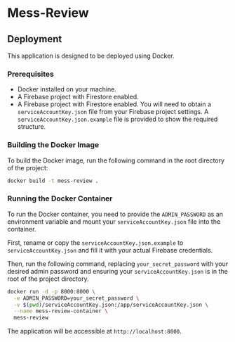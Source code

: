 # Mess-Review

## Deployment

This application is designed to be deployed using Docker.

### Prerequisites

- Docker installed on your machine.
- A Firebase project with Firestore enabled.
- A Firebase project with Firestore enabled. You will need to obtain a `serviceAccountKey.json` file from your Firebase project settings. A `serviceAccountKey.json.example` file is provided to show the required structure.

### Building the Docker Image

To build the Docker image, run the following command in the root directory of the project:

```bash
docker build -t mess-review .
```

### Running the Docker Container

To run the Docker container, you need to provide the `ADMIN_PASSWORD` as an environment variable and mount your `serviceAccountKey.json` file into the container.

First, rename or copy the `serviceAccountKey.json.example` to `serviceAccountKey.json` and fill it with your actual Firebase credentials.

Then, run the following command, replacing `your_secret_password` with your desired admin password and ensuring your `serviceAccountKey.json` is in the root of the project directory.

```bash
docker run -d -p 8000:8000 \
  -e ADMIN_PASSWORD=your_secret_password \
  -v $(pwd)/serviceAccountKey.json:/app/serviceAccountKey.json \
  --name mess-review-container \
  mess-review
```

The application will be accessible at `http://localhost:8000`.